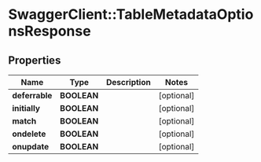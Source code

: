 # SwaggerClient::TableMetadataOptionsResponse

## Properties
Name | Type | Description | Notes
------------ | ------------- | ------------- | -------------
**deferrable** | **BOOLEAN** |  | [optional] 
**initially** | **BOOLEAN** |  | [optional] 
**match** | **BOOLEAN** |  | [optional] 
**ondelete** | **BOOLEAN** |  | [optional] 
**onupdate** | **BOOLEAN** |  | [optional] 

